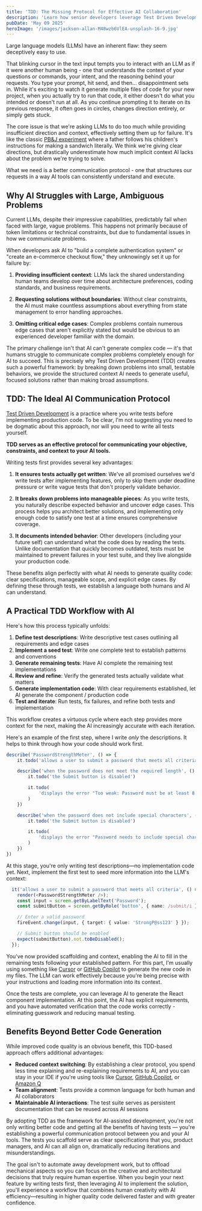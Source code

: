 ```yaml
---
title: 'TDD: The Missing Protocol for Effective AI Collaboration'
description: 'Learn how senior developers leverage Test Driven Development as a structured protocol for AI collaboration, transforming vague prompts into precise, testable requirements'
pubDate: 'May 09 2025'
heroImage: '/images/jackson-allan-M48wzb6VlEA-unsplash-16-9.jpg'
---
```


<!-- Photo by <a href="https://unsplash.com/@artbyjackson?utm_content=creditCopyText&utm_medium=referral&utm_source=unsplash">Jackson Allan</a> on <a href="https://unsplash.com/photos/brown-metal-electric-post-under-blue-sky-during-daytime-M48wzb6VlEA?utm_content=creditCopyText&utm_medium=referral&utm_source=unsplash">Unsplash</a>
       -->

Large language models (LLMs) have an inherent flaw: they seem deceptively easy to use.

That blinking cursor in the text input tempts you to interact with an LLM as if it were another human being - one that understands the context of your questions or commands, your intent, and the reasoning behind your requests. You type your prompt, hit send, and then... disappointment sets in. While it's exciting to watch it generate multiple files of code for your new project, when you actually try to run that code, it either doesn't do what you intended or doesn't run at all. As you continue prompting it to iterate on its previous response, it often goes in circles, changes direction entirely, or simply gets stuck.

The core issue is that we're asking LLMs to do too much while providing insufficient direction and context, effectively setting them up for failure. It's like the classic [PB&J experiment](https://youtu.be/FN2RM-CHkuI?t=44) where a father follows his children's instructions for making a sandwich literally. We think we're giving clear directions, but drastically underestimate how much implicit context AI lacks about the problem we're trying to solve.

What we need is a better communication protocol - one that structures our requests in a way AI tools can consistently understand and execute.

## Why AI Struggles with Large, Ambiguous Problems

Current LLMs, despite their impressive capabilities, predictably fail when faced with large, vague problems. This happens not primarily because of token limitations or technical constraints, but due to fundamental issues in how we communicate problems.

When developers ask AI to "build a complete authentication system" or "create an e-commerce checkout flow," they unknowingly set it up for failure by:

1. **Providing insufficient context**: LLMs lack the shared understanding human teams develop over time about architecture preferences, coding standards, and business requirements.

2. **Requesting solutions without boundaries**: Without clear constraints, the AI must make countless assumptions about everything from state management to error handling approaches.

3. **Omitting critical edge cases**: Complex problems contain numerous edge cases that aren't explicitly stated but would be obvious to an experienced developer familiar with the domain.

The primary challenge isn't that AI can't generate complex code — it's that humans struggle to communicate complex problems completely enough for AI to succeed. This is precisely why Test Driven Development (TDD) creates such a powerful framework: by breaking down problems into small, testable behaviors, we provide the structured context AI needs to generate useful, focused solutions rather than making broad assumptions.

## TDD: The Ideal AI Communication Protocol

[Test Driven Development](https://martinfowler.com/bliki/TestDrivenDevelopment.html) is a practice where you write tests before implementing production code. To be clear, I'm not suggesting you need to be dogmatic about this approach, nor will you need to write all tests yourself.

**TDD serves as an effective protocol for communicating your objective, constraints, and context to your AI tools.**

Writing tests first provides several key advantages:

1. **It ensures tests actually get written**: We've all promised ourselves we'd write tests after implementing features, only to skip them under deadline pressure or write vague tests that don't properly validate behavior.

2. **It breaks down problems into manageable pieces**: As you write tests, you naturally describe expected behavior and uncover edge cases. This process helps you architect better solutions, and implementing only enough code to satisfy one test at a time ensures comprehensive coverage.

3. **It documents intended behavior**: Other developers (including your future self) can understand what the code does by reading the tests. Unlike documentation that quickly becomes outdated, tests must be maintained to prevent failures in your test suite, and they live alongside your production code.

These benefits align perfectly with what AI needs to generate quality code: clear specifications, manageable scope, and explicit edge cases. By defining these through tests, we establish a language both humans and AI can understand.

## A Practical TDD Workflow with AI

Here's how this process typically unfolds:

1. **Define test descriptions**: Write descriptive test cases outlining all requirements and edge cases
2. **Implement a seed test**: Write one complete test to establish patterns and conventions
3. **Generate remaining tests**: Have AI complete the remaining test implementations
4. **Review and refine**: Verify the generated tests actually validate what matters
5. **Generate implementation code**: With clear requirements established, let AI generate the component / production code
6. **Test and iterate**: Run tests, fix failures, and refine both tests and implementation

This workflow creates a virtuous cycle where each step provides more context for the next, making the AI increasingly accurate with each iteration.

Here's an example of the first step, where I write _only_ the descriptions. It helps to think through how your code should work first.

```typescript
describe('PasswordStrengthMeter', () => {
    it.todo('allows a user to submit a password that meets all criteria')

    describe('when the password does not meet the required length', () => {
        it.todo('the Submit button is disabled')

        it.todo(
            'displays the error "Too weak: Password must be at least 8 characters" for passwords shorter than 8 characters'
        )
    })

    describe('when the password does not include special characters', () => {
        it.todo('the Submit button is disabled')

        it.todo(
            'displays the error "Password needs to include special characters (ex. !@#$%)" for passwords with at least 8 characters but no special chars'
        )
    })
})
```

At this stage, you're only writing test descriptions—no implementation code yet. Next, implement the first test to seed more information into the LLM's context:

```typescript
  it('allows a user to submit a password that meets all criteria', () => {
    render(<PasswordStrengthMeter />);
    const input = screen.getByLabelText('Password');
    const submitButton = screen.getByRole('button', { name: /submit/i });

    // Enter a valid password
    fireEvent.change(input, { target: { value: 'StrongP@ss123' } });

    // Submit button should be enabled
    expect(submitButton).not.toBeDisabled();
  });
```

You've now provided scaffolding and context, enabling the AI to fill in the remaining tests following your established pattern. For this part, I'm usually using something like [Cursor](https://www.cursor.com/) or [GitHub Copilot](https://github.com/features/copilot) to generate the new code in my files. The LLM can work effectively because you're being precise with your instructions and loading more information into its context.

Once the tests are complete, you can leverage AI to generate the React component implementation. At this point, the AI has explicit requirements, and you have automated verification that the code works correctly - eliminating guesswork and reducing manual testing.

## Benefits Beyond Better Code Generation

While improved code quality is an obvious benefit, this TDD-based approach offers additional advantages:

- **Reduced context switching**: By establishing a clear protocol, you spend less time explaining and re-explaining requirements to AI, and you can stay in your IDE if you're using tools like [Cursor](https://www.cursor.com/), [GitHub Copilot](https://github.com/features/copilot), or [Amazon Q](https://aws.amazon.com/q/)
- **Team alignment**: Tests provide a common language for both human and AI collaborators
- **Maintainable AI interactions**: The test suite serves as persistent documentation that can be reused across AI sessions

By adopting TDD as the framework for AI-assisted development, you're not only writing better code and getting all the benefits of having tests — you're establishing a powerful communication protocol between you and your AI tools. The tests you scaffold serve as clear specifications that you, product managers, and AI can all align on, dramatically reducing iterations and misunderstandings.

The goal isn't to automate away development work, but to offload mechanical aspects so you can focus on the creative and architectural decisions that truly require human expertise. When you begin your next feature by writing tests first, then leveraging AI to implement the solution, you'll experience a workflow that combines human creativity with AI efficiency—resulting in higher quality code delivered faster and with greater confidence.
